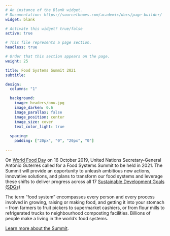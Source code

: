 ```yaml
---
# An instance of the Blank widget.
# Documentation: https://sourcethemes.com/academic/docs/page-builder/
widget: blank

# Activate this widget? true/false
active: true

# This file represents a page section.
headless: true

# Order that this section appears on the page.
weight: 25

title: Food Systems Summit 2021
subtitle:

design:
  columns: "1"

  background:
    image: headers/onu.jpg
    image_darken: 0.6
    image_parallax: false
    image_position: center
    image_size: cover
    text_color_light: true
  
  spacing:
    padding: ["20px", "0", "20px", "0"]
    
--- 
```


On [World Food Day](http://www.fao.org/world-food-day/home/en/) on 16 October 2019, United Nations Secretary-General António Guterres called for a Food Systems Summit to be held in 2021. The Summit will provide an opportunity to unleash ambitious new actions, innovative solutions, and plans to transform our food systems and leverage these shifts to deliver progress across all 17 [Sustainable Development Goals (SDGs)](https://www.un.org/en/food-systems-summit/sdgs)

The term “food system” encompasses every person and every process involved in growing, raising or making food, and getting it into your stomach – from farmers to fruit pickers to supermarket cashiers, or from flour mills to refrigerated trucks to neighbourhood composting facilities. Billions of people make a living in the world’s food systems.


[Learn more about the Summit](https://www.un.org/en/food-systems-summit/about).

